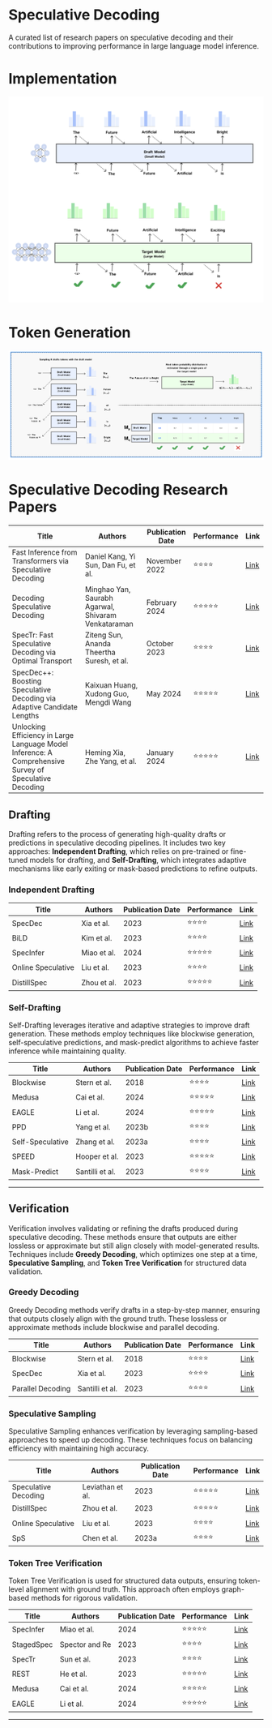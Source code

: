 # Speculative Decoding 

A curated list of research papers on speculative decoding and their contributions to improving performance in large language model inference.

# Implementation


![Speculative Decoding Target and Draft Model](sd_draft_target.png)

# Token Generation

![Speculative Decoding Target and Draft Model](sd_flow.png)







# Speculative Decoding Research Papers

**Title**                                                                                   | **Authors**                                     | **Publication Date** | **Performance** | **Link**                                                                                   |
|--------------------------------------------------------------------------------------------|------------------------------------------------|----------------------|-----------------|-------------------------------------------------------------------------------------------|
| Fast Inference from Transformers via Speculative Decoding                                  | Daniel Kang, Yi Sun, Dan Fu, et al.            | November 2022        | ⭐⭐⭐⭐           | [Link](https://arxiv.org/abs/2211.17192)                                             |
| Decoding Speculative Decoding                                                              | Minghao Yan, Saurabh Agarwal, Shivaram Venkataraman | February 2024       | ⭐⭐⭐⭐⭐          | [Link](https://arxiv.org/abs/2402.01528)                                             |
| SpecTr: Fast Speculative Decoding via Optimal Transport                                    | Ziteng Sun, Ananda Theertha Suresh, et al.     | October 2023         | ⭐⭐⭐⭐           | [Link](https://arxiv.org/abs/2310.15141)                                             |
| SpecDec++: Boosting Speculative Decoding via Adaptive Candidate Lengths                    | Kaixuan Huang, Xudong Guo, Mengdi Wang         | May 2024             | ⭐⭐⭐⭐⭐          | [Link](https://arxiv.org/abs/2405.19715)                                             |
| Unlocking Efficiency in Large Language Model Inference: A Comprehensive Survey of Speculative Decoding | Heming Xia, Zhe Yang, et al.                   | January 2024         | ⭐⭐⭐⭐⭐          | [Link](https://arxiv.org/abs/2401.07851)                                             |




## Drafting

Drafting refers to the process of generating high-quality drafts or predictions in speculative decoding pipelines. It includes two key approaches: **Independent Drafting**, which relies on pre-trained or fine-tuned models for drafting, and **Self-Drafting**, which integrates adaptive mechanisms like early exiting or mask-based predictions to refine outputs.

### Independent Drafting
| **Title**                                   | **Authors**           | **Publication Date** | **Performance** | **Link**                                   |
|---------------------------------------------|-----------------------|----------------------|-----------------|--------------------------------------------|
| SpecDec                                     | Xia et al.            | 2023                 | ⭐⭐⭐⭐           | [Link](https://arxiv.org/abs/2211.17192) |
| BiLD                                        | Kim et al.            | 2023                 | ⭐⭐⭐⭐           | [Link](https://example.com)          |
| SpecInfer                                   | Miao et al.           | 2024                 | ⭐⭐⭐⭐⭐          | [Link](https://example.com)          |
| Online Speculative                          | Liu et al.            | 2023                 | ⭐⭐⭐⭐           | [Link](https://example.com)          |
| DistillSpec                                 | Zhou et al.           | 2023                 | ⭐⭐⭐⭐⭐          | [Link](https://example.com)          |

### Self-Drafting
Self-Drafting leverages iterative and adaptive strategies to improve draft generation. These methods employ techniques like blockwise generation, self-speculative predictions, and mask-predict algorithms to achieve faster inference while maintaining quality.

| **Title**                                   | **Authors**           | **Publication Date** | **Performance** | **Link**                                   |
|---------------------------------------------|-----------------------|----------------------|-----------------|--------------------------------------------|
| Blockwise                                   | Stern et al.          | 2018                 | ⭐⭐⭐⭐           | [Link](https://example.com)          |
| Medusa                                      | Cai et al.            | 2024                 | ⭐⭐⭐⭐⭐          | [Link](https://example.com)          |
| EAGLE                                       | Li et al.             | 2024                 | ⭐⭐⭐⭐⭐          | [Link](https://example.com)          |
| PPD                                         | Yang et al.           | 2023b                | ⭐⭐⭐⭐           | [Link](https://example.com)          |
| Self-Speculative                            | Zhang et al.          | 2023a                | ⭐⭐⭐⭐           | [Link](https://example.com)          |
| SPEED                                       | Hooper et al.         | 2023                 | ⭐⭐⭐⭐⭐          | [Link](https://example.com)          |
| Mask-Predict                                | Santilli et al.       | 2023                 | ⭐⭐⭐⭐           | [Link](https://example.com)          |

---

## Verification

Verification involves validating or refining the drafts produced during speculative decoding. These methods ensure that outputs are either lossless or approximate but still align closely with model-generated results. Techniques include **Greedy Decoding**, which optimizes one step at a time, **Speculative Sampling**, and **Token Tree Verification** for structured data validation.

### Greedy Decoding
Greedy Decoding methods verify drafts in a step-by-step manner, ensuring that outputs closely align with the ground truth. These lossless or approximate methods include blockwise and parallel decoding.

| **Title**                                   | **Authors**           | **Publication Date** | **Performance** | **Link**                                   |
|---------------------------------------------|-----------------------|----------------------|-----------------|--------------------------------------------|
| Blockwise                                   | Stern et al.          | 2018                 | ⭐⭐⭐⭐           | [Link](https://example.com)          |
| SpecDec                                     | Xia et al.            | 2023                 | ⭐⭐⭐⭐           | [Link](https://example.com)          |
| Parallel Decoding                           | Santilli et al.       | 2023                 | ⭐⭐⭐⭐           | [Link](https://example.com)          |

### Speculative Sampling
Speculative Sampling enhances verification by leveraging sampling-based approaches to speed up decoding. These techniques focus on balancing efficiency with maintaining high accuracy.

| **Title**                                   | **Authors**           | **Publication Date** | **Performance** | **Link**                                   |
|---------------------------------------------|-----------------------|----------------------|-----------------|--------------------------------------------|
| Speculative Decoding                        | Leviathan et al.      | 2023                 | ⭐⭐⭐⭐⭐          | [Link](https://example.com)          |
| DistillSpec                                 | Zhou et al.           | 2023                 | ⭐⭐⭐⭐⭐          | [Link](https://example.com)          |
| Online Speculative                          | Liu et al.            | 2023                 | ⭐⭐⭐⭐           | [Link](https://example.com)          |
| SpS                                         | Chen et al.           | 2023a                | ⭐⭐⭐⭐           | [Link](https://example.com)          |

### Token Tree Verification
Token Tree Verification is used for structured data outputs, ensuring token-level alignment with ground truth. This approach often employs graph-based methods for rigorous validation.

| **Title**                                   | **Authors**           | **Publication Date** | **Performance** | **Link**                                   |
|---------------------------------------------|-----------------------|----------------------|-----------------|--------------------------------------------|
| SpecInfer                                   | Miao et al.           | 2024                 | ⭐⭐⭐⭐⭐          | [Link](https://example.com)          |
| StagedSpec                                  | Spector and Re        | 2023                 | ⭐⭐⭐⭐           | [Link](https://example.com)          |
| SpecTr                                      | Sun et al.            | 2023                 | ⭐⭐⭐⭐           | [Link](https://example.com)          |
| REST                                        | He et al.             | 2023                 | ⭐⭐⭐⭐⭐          | [Link](https://example.com)          |
| Medusa                                      | Cai et al.            | 2024                 | ⭐⭐⭐⭐⭐          | [Link](https://example.com)          |
| EAGLE                                       | Li et al.             | 2024                 | ⭐⭐⭐⭐⭐          | [Link](https://example.com)          |

---